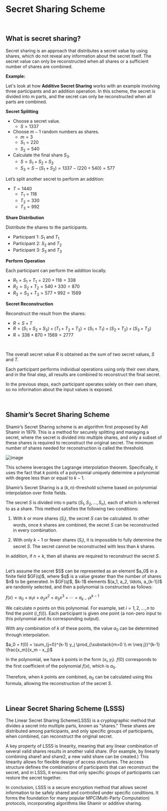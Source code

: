 # Secret Sharing Scheme
<br/>

## What is secret sharing?

Secret sharing is an approach that distributes a secret value by using shares, which do not reveal any information about the secret itself. The secret value can only be reconstructed when all shares or a sufficient number of shares are combined.


**Example:**

Let's look at how **Additive Secret Sharing** works with an example involving three participants and an addition operation. In this scheme, the secret is divided into m parts, and the secret can only be reconstructed when all parts are combined.

**Secret Splitting**

- Choose a secret value.
    - $S = 1337$
- Choose $m - 1$ random numbers as shares.
    - $m = 3$
    - $S_1 = 220$
    - $S_2 = 540$
- Calculate the final share $S_3$.
    - $S = S_1 + S_2 + S_3$
    - $S_3 = S - (S_1 + S_2) = 1337 - (220 + 540) = 577$

Let’s split another secret to perform an addition:
- $T = 1440$
    - $T_1 = 118$
    - $T_2 = 330$
    - $T_3 = 992$

**Share Distribution**

Distribute the shares to the participants.
- Participant 1: $S_1$ and $T_1$
- Participant 2: $S_2$ and $T_2$
- Participant 3: $S_3$ and $T_3$

**Perform Operation**

Each participant can perform the addition locally.
- $R_1 = S_1 + T_1 = 220 + 118 = 338$
- $R_2 = S_2 + T_2 = 540 + 330 = 870$
- $R_3 = S_3 + T_3 = 577 + 992 = 1569$

**Secret Reconstruction**

Reconstruct the result from the shares:
- $R = S + T$
- $R = (S_1 + S_2 + S_3) + (T_1 + T_2 + T_3) = (S_1 + T_1) + (S_2 + T_2) + (S_3 + T_3)$
- $R = 338 + 870 + 1569 = 2777$

<br/>

The overall secret value $R$ is obtained as the sum of two secret values, $S$ and $T$.

Each participant performs individual operations using only their own share, and in the final step, all results are combined to reconstruct the final secret.

In the previous steps, each participant operates solely on their own share, so no information about the input values is exposed.

<br/>

## Shamir’s Secret Sharing Scheme

Shamir’s Secret Sharing scheme is an algorithm first proposed by Adi Shamir in 1979. This is a method for securely splitting and managing a secret, where the secret is divided into multiple shares, and only a subset of these shares is required to reconstruct the original secret. The minimum number of shares needed for reconstruction is called the threshold.

![image](https://github.com/user-attachments/assets/436cbfdf-8020-4962-80ca-7dbe595fed1c)

This scheme leverages the Lagrange interpolation theorem. Specifically, it uses the fact that $k$ points of a polynomial uniquely determine a polynomial with degree less than or equal to $k-1$.

Shamir’s Secret Sharing is a $(k, n)$-threshold scheme based on polynomial interpolation over finite fields. 

The secret $S$ is divided into n parts $(S_1, S_2, \ldots, S_n)$, each of which is referred to as a share. This method satisfies the following two conditions:

1. With $k$ or more shares $(S_i)$, the secret $S$ can be calculated. In other words, once $k$ shares are combined, the secret $S$ can be reconstructed in every combination.

2. With only $k-1$ or fewer shares $(S_i)$, it is impossible to fully determine the secret $S$. The secret cannot be reconstructed with less than $k$ shares.

In addition, if $n = k$, then all shares are required to reconstruct the secret $S$.

<br/>
Let’s assume the secret $S$ can be represented as an element $a_0$ in a finite field $GF(q)$, where $q$ is a value greater than the number of shares $n$ to be generated. In $GF(q)$, $k-1$ elements $(a_1, a_2, \ldots, a_{k-1})$ are randomly selected, and then a polynomial is constructed as follows:

$f(x) = a_0 + a_1x + a_2x^2 + a_3x^3 + \cdots + a_{k-1}x^{k-1}$

We calculate $n$ points on this polynomial. For example, set $i = 1, 2, \ldots, n$ to find the point $(i, f(i))$. Each participant is given one point (a non-zero input to this polynomial and its corresponding output).

With any combination of $k$ of these points, the value $a_0$ can be determined through interpolation.

$a_0 = f(0) = \sum_{j=0}^{k-1} y_j \prod_{\substack{m=0 \\ m \neq j}}^{k-1} \frac{x_m}{x_m - x_j}$

In the polynomial, we have $k$ points in the form $(x_i, y_i)$. $f(0)$ corresponds to the first coefficient of the polynomial $f(x)$, which is $a_0$.

Therefore, when $k$ points are combined, $a_0$ can be calculated using this formula, allowing the reconstruction of the secret $S$.

<br/>

## Linear Secret Sharing Scheme (LSSS)

The Linear Secret Sharing Scheme(LSSS) is a cryptographic method that divides a secret into multiple parts, known as "shares." These shares are distributed among participants, and only specific groups of participants, when combined, can reconstruct the original secret.

A key property of LSSS is linearity, meaning that any linear combination of several valid shares results in another valid share. (For example, by linearly combining share1 and share2, a new valid share can be created.) This linearity allows for flexible design of access structures. The access structure defines the combinations of participants that can reconstruct the secret, and in LSSS, it ensures that only specific groups of participants can restore the secret together.

In conclusion, LSSS is a secure encryption method that allows secret information to be safely shared and controlled under specific conditions. It forms the foundation for many popular MPC(Multi-Party Computation) protocols, incorporating algorithms like Shamir or additive sharing.

